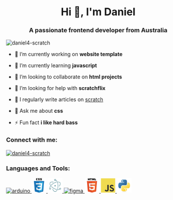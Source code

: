 <h1 align="center">Hi 👋, I'm Daniel</h1>
<h3 align="center">A passionate frontend developer from Australia</h3>

<p align="left"> <img src="https://komarev.com/ghpvc/?username=daniel4-scratch&label=Profile%20views&color=0e75b6&style=flat" alt="daniel4-scratch" /> </p>

- 🔭 I’m currently working on **website template**

- 🌱 I’m currently learning **javascript**

- 👯 I’m looking to collaborate on **html projects**

- 🤝 I’m looking for help with **scratchflix**

- 📝 I regularly write articles on [scratch](scratch)

- 💬 Ask me about **css**

- ⚡ Fun fact **i like hard bass**

<h3 align="left">Connect with me:</h3>
<p align="left">
<a href="https://www.youtube.com/c/daniel4-scratch" target="blank"><img align="center" src="https://raw.githubusercontent.com/rahuldkjain/github-profile-readme-generator/master/src/images/icons/Social/youtube.svg" alt="daniel4-scratch" height="30" width="40" /></a>
</p>

<h3 align="left">Languages and Tools:</h3>
<p align="left"> <a href="https://www.arduino.cc/" target="_blank" rel="noreferrer"> <img src="https://cdn.worldvectorlogo.com/logos/arduino-1.svg" alt="arduino" width="40" height="40"/> </a> <a href="https://www.w3schools.com/css/" target="_blank" rel="noreferrer"> <img src="https://raw.githubusercontent.com/devicons/devicon/master/icons/css3/css3-original-wordmark.svg" alt="css3" width="40" height="40"/> </a> <a href="https://www.electronjs.org" target="_blank" rel="noreferrer"> <img src="https://raw.githubusercontent.com/devicons/devicon/master/icons/electron/electron-original.svg" alt="electron" width="40" height="40"/> </a> <a href="https://www.figma.com/" target="_blank" rel="noreferrer"> <img src="https://www.vectorlogo.zone/logos/figma/figma-icon.svg" alt="figma" width="40" height="40"/> </a> <a href="https://www.w3.org/html/" target="_blank" rel="noreferrer"> <img src="https://raw.githubusercontent.com/devicons/devicon/master/icons/html5/html5-original-wordmark.svg" alt="html5" width="40" height="40"/> </a> <a href="https://developer.mozilla.org/en-US/docs/Web/JavaScript" target="_blank" rel="noreferrer"> <img src="https://raw.githubusercontent.com/devicons/devicon/master/icons/javascript/javascript-original.svg" alt="javascript" width="40" height="40"/> </a> <a href="https://www.python.org" target="_blank" rel="noreferrer"> <img src="https://raw.githubusercontent.com/devicons/devicon/master/icons/python/python-original.svg" alt="python" width="40" height="40"/> </a> </p>


